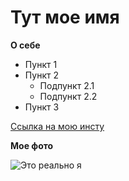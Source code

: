 # Тут мое имя

**О себе**
- Пункт 1
- Пункт 2
  - Подпункт 2.1
  - Подпункт 2.2
- Пункт 3

[Ссылка на мою инсту](https://www.google.com)

**Мое фото**

![Это реально я](https://catstreet.ru/wp-content/uploads/2018/03/c22cf607005a904f78dcc4d41953a77c_400x400.jpeg)
